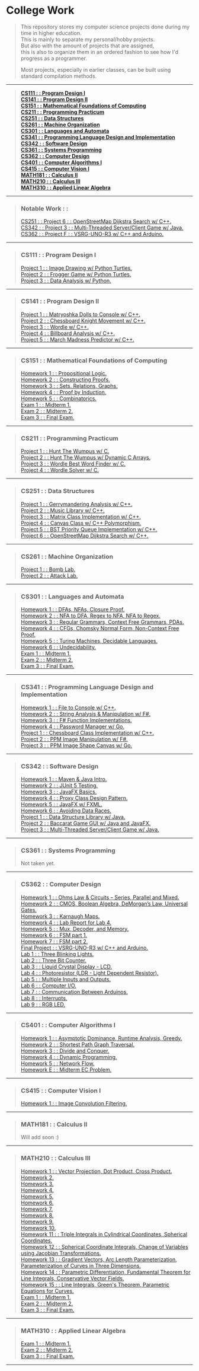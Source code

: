 # College Work   
> This repository stores my computer science projects done during my time in higher education.   
> This is mainly to separate my personal/hobby projects.   
> But also with the amount of projects that are assigned,   
> this is also to organize them in an ordered fashion to see how I'd progress as a programmer.   
>   
> Most projects, especially in earlier classes, can be built using standard compilation methods.   
---   
> [**CS111 : : Program Design I**](#cs111---program-design-i "CS111")   
> [**CS141 : : Program Design II**](#cs141---program-design-ii "CS141")   
> [**CS151 : : Mathematical Foundations of Computing**](#cs151---mathematical-foundations-of-computing "CS151")   
> [**CS211 : : Programming Practicum**](#cs211---programming-practicum "CS211")   
> [**CS251 : : Data Structures**](#cs251---data-structures "CS251")   
> [**CS261 : : Machine Organization**](#cs261---machine-organization "CS261")   
> [**CS301 : : Languages and Automata**](#cs301---languages-and-automata "CS301")   
> [**CS341 : : Programming Language Design and Implementation**](#cs341---programming-language-design-and-implementation "CS341")   
> [**CS342 : : Software Design**](#cs342---software-design "CS342")   
> [**CS361 : : Systems Programming**](#cs361---systems-programming "CS361")   
> [**CS362 : : Computer Design**](#cs362---computer-design "CS362")   
> [**CS401 : : Computer Algorithms I**](#cs401---computer-algorithms-i "CS401")   
> [**CS415 : : Computer Vision I**](#cs415---computer-vision-i "CS415")   
> [**MATH181 : : Calculus II**](#math181---calculus-ii "MATH181")   
> [**MATH210 : : Calculus III**](#math210---calculus-iii "MATH210")   
> [**MATH310 : : Applied Linear Algebra**](#math310---applied-linear-algebra "MATH310")   
---   
> ### Notable Work : :   
> [CS251 : : Project 6 : : OpenStreetMap Dijkstra Search w/ C++.](CS251/Project-6 "CS251-Project-6")   
> [CS342 : : Project 3 : : Multi-Threaded Server/Client Game w/ Java.](CS342/Projects/Project-3 "Project 3")   
> [CS362 : : Project F : : VSRG-UNO-R3 w/ C++ and Arduino.](https://github.com/typeRYOON/VSRG-UNO-R3 "VSRG-UNO-R3")   
---   
> ### CS111 : : Program Design I   
> [Project 1 : : Image Drawing w/ Python Turtles.](CS111/Project-1 "CS111-Project-1")   
> [Project 2 : : Frogger Game w/ Python Turtles.](CS111/Project-2 "CS111-Project-2")   
> [Project 3 : : Data Analysis w/ Python.](CS111/Project-3 "CS111-Project-3")   
---   
> ### CS141 : : Program Design II   
> [Project 1 : : Matryoshka Dolls to Console w/ C++.](CS141/Project-1 "CS141-Project-1")   
> [Project 2 : : Chessboard Knight Movement w/ C++.](CS141/Project-2 "CS141-Project-2")   
> [Project 3 : : Wordle w/ C++.](CS141/Project-3 "CS141-Project-3")   
> [Project 4 : : Billboard Analysis w/ C++.](CS141/Project-4 "CS141-Project-4")   
> [Project 5 : : March Madness Predictor w/ C++.](CS141/Project-5 "CS141-Project-5")   
---   
> ### CS151 : : Mathematical Foundations of Computing   
> [Homework 1 : : Propositional Logic.](CS151/Homework/HW-1/CS151-HW-1.pdf "CS151-HW-1")   
> [Homework 2 : : Constructing Proofs.](CS151/Homework/HW-2/CS151-HW-2.pdf "CS151-HW-2")   
> [Homework 3 : : Sets, Relations, Graphs.](CS151/Homework/HW-3/CS151-HW-3.pdf "CS151-HW-3")   
> [Homework 4 : : Proof by Induction.](CS151/Homework/HW-4/CS151-HW-4.pdf "CS151-HW-4")   
> [Homework 5 : : Combinatorics.](CS151/Homework/HW-5/CS151-HW-5.pdf "CS151-HW-5")   
> [Exam 1 : : Midterm 1.](CS151/Exams/Exam-1/CS151-Exam-1.pdf "CS151-Exam-1")   
> [Exam 2 : : Midterm 2.](CS151/Exams/Exam-2/CS151-Exam-2.pdf "CS151-Exam-2")   
> [Exam 3 : : Final Exam.](CS151/Exams/Exam-3/CS151-Exam-3.pdf "CS151-Exam-3")   
---   
> ### CS211 : : Programming Practicum   
> [Project 1 : : Hunt The Wumpus w/ C.](CS211/Project-1 "CS211-Project-1")   
> [Project 2 : : Hunt The Wumpus w/ Dynamic C Arrays.](CS211/Project-2 "CS211-Project-2")   
> [Project 3 : : Wordle Best Word Finder w/ C.](CS211/Project-3 "CS211-Project-3")   
> [Project 4 : : Wordle Solver w/ C.](CS211/Project-4 "CS211-Project-4")   
---   
> ### CS251 : : Data Structures   
> [Project 1 : : Gerrymandering Analysis w/ C++.](CS251/Project-1 "CS251-Project-1")   
> [Project 2 : : Music Library w/ C++.](CS251/Project-2 "CS251-Project-2")   
> [Project 3 : : Matrix Class Implementation w/ C++.](CS251/Project-3 "CS251-Project-3")   
> [Project 4 : : Canvas Class w/ C++ Polymorphism.](CS251/Project-4 "CS251-Project-4")   
> [Project 5 : : BST Priority Queue Implementation w/ C++.](CS251/Project-5 "CS251-Project-5")   
> [Project 6 : : OpenStreetMap Dijkstra Search w/ C++.](CS251/Project-6 "CS251-Project-6")   
---   
> ### CS261 : : Machine Organization   
> [Project 1 : : Bomb Lab.](CS261/Bomb-Lab "CS261-Project-1")   
> [Project 2 : : Attack Lab.](CS261/Attack-Lab "CS261-Project-2")   
---   
> ### CS301 : : Languages and Automata   
> [Homework 1 : : DFAs, NFAs, Closure Proof.](CS301/Homework/HW-1/CS301-HW-1.pdf "CS301-HW-1")   
> [Homework 2 : : NFA to DFA, Regex to NFA, NFA to Regex.](CS301/Homework/HW-2/CS401-HW-2.pdf "CS301-HW-2")   
> [Homework 3 : : Regular Grammars, Context Free Grammars, PDAs.](CS301/Homework/HW-3/CS301-HW-3.pdf "CS301-HW-3")   
> [Homework 4 : : CFGs, Chomsky Normal Form, Non-Context Free Proof.](CS301/Homework/HW-4/CS301-HW-4.pdf "CS301-HW-4")   
> [Homework 5 : : Turing Machines, Decidable Languages.](CS301/Homework/HW-5/CS301-HW-5.pdf "CS301-HW-5")   
> [Homework 6 : : Undecidability.](CS301/Homework/HW-6/CS401-HW-6.pdf "CS301-HW-6")   
> [Exam 1 : : Midterm 1.](CS301/Exams/Exam-1/CS301-Exam-1.pdf "CS301-Exam-1")   
> [Exam 2 : : Midterm 2.](CS301/Exams/Exam-2/CS301-Exam-2.pdf "CS301-Exam-2")   
> [Exam 3 : : Final Exam.](CS301/Exams/Exam-3/CS301-Exam-3.pdf "CS301-Exam-3")   
---   
> ### CS341 : : Programming Language Design and Implementation   
> [Homework 1 : : File to Console w/ C++.](CS341/Homework/HW-1 "CS341-HW-1")   
> [Homework 2 : : String Analysis & Manipulation w/ F#.](CS341/Homework/HW-2 "CS341-HW-2")   
> [Homework 3 : : F# Function Implementations.](CS341/Homework/HW-3 "CS341-HW-3")   
> [Homework 4 : : Password Manager w/ Go.](CS341/Homework/HW-4 "CS341-HW-4")   
> [Project 1 : : Chessboard Class Implementation w/ C++.](CS341/Projects/Project-1 "CS341-Project-1")   
> [Project 2 : : PPM Image Manipulation w/ F#.](CS341/Projects/Project-2 "CS341-Project-2")   
> [Project 3 : : PPM Image Shape Canvas w/ Go.](CS341/Projects/Project-3 "CS341-Project-3")   
---   
> ### CS342 : : Software Design   
> [Homework 1 : : Maven & Java Intro.](CS342/Homework/HW-1 "CS342-HW-1")   
> [Homework 2 : : JUnit 5 Testing.](CS342/Homework/HW-2 "CS342-HW-2")   
> [Homework 3 : : JavaFX Basics.](CS342/Homework/HW-3 "CS342-HW-3")   
> [Homework 4 : : Proxy Class Design Pattern.](CS342/Homework/HW-4 "CS342-HW-4")   
> [Homework 5 : : JavaFX w/ FXML.](CS342/Homework/HW-5 "CS342-HW-5")   
> [Homework 6 : : Avoiding Data Races.](CS342/Homework/HW-6 "CS342-HW-6")   
> [Project 1 : : Data Structure Library w/ Java.](CS342/Projects/Project-1 "Project 1")   
> [Project 2 : : Baccarat Game GUI w/ Java and JavaFX.](CS342/Projects/Project-2 "Project 2")   
> [Project 3 : : Multi-Threaded Server/Client Game w/ Java.](CS342/Projects/Project-3 "Project 3")   
---   
> ### CS361 : : Systems Programming   
> Not taken yet.   
---   
> ### CS362 : : Computer Design   
> [Homework 1 : :  Ohms Law & Circuits – Series, Parallel and Mixed.](CS362/Homework/HW-1/CS362-HW-1.pdf "CS362-HW-1")   
> [Homework 2 : : CMOS, Boolean Algebra, DeMorgan’s Law, Universal Gates.](CS362/Homework/HW-2/CS362-HW-2.pdf "CS362-HW-2")   
> [Homework 3 : : Karnaugh Maps.](CS362/Homework/HW-3/CS362-HW-3.pdf "CS362-HW-3")   
> [Homework 4 : : Lab Report for Lab 4.](CS362/Homework/HW-4/CS362-HW-4.pdf "CS362-HW-4")   
> [Homework 5 : : Mux, Decoder, and Memory.](CS362/Homework/HW-5/CS362-HW-5.pdf "CS362-HW-5")   
> [Homework 6 : : FSM part 1.](CS362/Homework/HW-6/CS362-HW-6.pdf "CS362-HW-6")  
> [Homework 7 : : FSM part 2.](CS362/Homework/HW-7/CS362-HW-7.pdf "CS362-HW-7")   
> [Final Project : : VSRG-UNO-R3 w/ C++ and Arduino.](https://github.com/typeRYOON/VSRG-UNO-R3 "VSRG-UNO-R3")   
> [Lab 1 : : Three Blinking Lights.](CS362/Labs/Lab-01 "CS362-Lab-1")   
> [Lab 2 : : Three Bit Counter.](CS362/Labs/Lab-02 "CS362-Lab-2")   
> [Lab 3 : : Liquid Crystal Display - LCD.](CS362/Labs/Lab-03 "CS362-Lab-3")   
> [Lab 4 : : Photoresistor (LDR - Light Dependent Resistor).](CS362/Labs/Lab-04 "CS362-Lab-4")   
> [Lab 5 : : Multiple Inputs and Outputs.](CS362/Labs/Lab-05 "CS362-Lab-5")   
> [Lab 6 : : Computer I/O.](CS362/Labs/Lab-06 "CS362-Lab-6")   
> [Lab 7 : : Communication Between Arduinos.](CS362/Labs/Lab-07 "CS362-Lab-7")   
> [Lab 8 : : Interrupts.](CS362/Labs/Lab-08 "CS362-Lab-8")   
> [Lab 9 : : RGB LED.](CS362/Labs/Lab-09 "CS362-Lab-9")  
---   
> ### CS401 : : Computer Algorithms I   
> [Homework 1 : : Asymptotic Dominance, Runtime Analysis, Greedy.](CS401/HW-1/CS401-HW-1.pdf "CS401-HW-1")   
> [Homework 2 : : Shortest Path Graph Traversal.](CS401/HW-2/CS401-HW-2.pdf "CS401-HW-2")   
> [Homework 3 : : Divide and Conquer.](CS401/HW-3/CS401-HW-3.pdf "CS401-HW-3")   
> [Homework 4 : : Dynamic Programming.](CS401/HW-4/CS401-HW-4.pdf "CS401-HW-4")   
> [Homework 5 : : Network Flow.](CS401/HW-5/CS401-HW-5.pdf "CS401-HW-5")   
> [Homework E : : Midterm EC Problem.](CS401/HW-E/CS401-HW-E.pdf "CS401-HW-E")   
---   
> ### CS415 : : Computer Vision I   
> [Homework 1 : : Image Convolution Filtering.](CS415/Homework/HW-1/CS415-HW-1.pdf "CS415-HW-1")  
---   
> ### MATH181 : : Calculus II   
> Will add soon :)   
---   
> ### MATH210 : : Calculus III   
> [Homework 1 : : Vector Projection, Dot Product, Cross Product.](MATH210/Homework/HW-01/MATH210-HW-01.pdf "MATH210-HW-1")   
> [Homework 2.](MATH210/Homework/HW-02/MATH210-HW-02.pdf "MATH210-HW-2")   
> [Homework 3.](MATH210/Homework/HW-03/MATH210-HW-03.pdf "MATH210-HW-3")   
> [Homework 4.](MATH210/Homework/HW-04/MATH210-HW-04.pdf "MATH210-HW-4")   
> [Homework 5.](MATH210/Homework/HW-05/MATH210-HW-05.pdf "MATH210-HW-5")   
> [Homework 6.](MATH210/Homework/HW-06/MATH210-HW-06.pdf "MATH210-HW-6")   
> [Homework 7.](MATH210/Homework/HW-07/MATH210-HW-07.pdf "MATH210-HW-7")   
> [Homework 8.](MATH210/Homework/HW-08/MATH210-HW-08.pdf "MATH210-HW-8")   
> [Homework 9.](MATH210/Homework/HW-09/MATH210-HW-09.pdf "MATH210-HW-9")   
> [Homework 10.](MATH210/Homework/HW-10/MATH210-HW-10.pdf "MATH210-HW-10")   
> [Homework 11 : : Triple Integrals in Cylindrical Coordinates, Spherical Coordinates.](MATH210/Homework/HW-11/MATH210-HW-11.pdf "MATH210-HW-11")   
> [Homework 12 : : Spherical Coordinate Integrals, Change of Variables using Jacobian Transformations.](MATH210/Homework/HW-12/MATH210-HW-12.pdf "MATH210-HW-12")   
> [Homework 13 : : Gradient Vectors, Arc Length Parameterization, Parameterization of Curves in Three Dimensions.](MATH210/Homework/HW-13/MATH210-HW-13.pdf "MATH210-HW-13")   
> [Homework 14 : : Parametric Differentiation, Fundamental Theorem for Line Integrals, Conservative Vector Fields.](MATH210/Homework/HW-14/MATH210-HW-14.pdf "MATH210-HW-14")   
> [Homework 15 : : Line Integrals, Green's Theorem, Parametric Equations for Curves.](MATH210/Homework/HW-15/MATH210-HW-15.pdf "MATH210-HW-15")   
> [Exam 1 : : Midterm 1.](MATH210/Exams/Exam-1/MATH210-Exam-1.pdf "MATH210-Exam-1")   
> [Exam 2 : : Midterm 2.](MATH210/Exams/Exam-2/MATH210-Exam-2.pdf "MATH210-Exam-2")   
> [Exam 3 : : Final Exam.](MATH210/Exams/Exam-3/MATH210-Exam-3.pdf "MATH210-Exam-3")   
---   
> ### MATH310 : : Applied Linear Algebra   
> [Exam 1 : : Midterm 1.](MATH310/Exams/Exam-1/MATH310-Exam-1.pdf "MATH310-Exam-1")   
> [Exam 2 : : Midterm 2.](MATH310/Exams/Exam-1/MATH310-Exam-2.pdf "MATH310-Exam-2")   
> [Exam 3 : : Final Exam.](MATH310/Exams/Exam-1/MATH310-Exam-3.pdf "MATH310-Exam-3")   
---   
